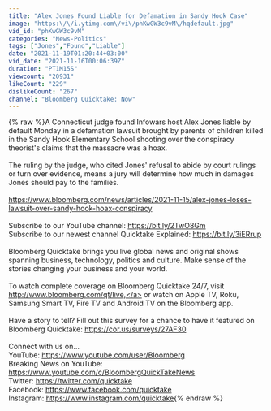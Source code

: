 ```yaml
---
title: "Alex Jones Found Liable for Defamation in Sandy Hook Case"
image: "https:\/\/i.ytimg.com\/vi\/phKwGW3c9vM\/hqdefault.jpg"
vid_id: "phKwGW3c9vM"
categories: "News-Politics"
tags: ["Jones","Found","Liable"]
date: "2021-11-19T01:20:44+03:00"
vid_date: "2021-11-16T00:06:39Z"
duration: "PT1M15S"
viewcount: "20931"
likeCount: "229"
dislikeCount: "267"
channel: "Bloomberg Quicktake: Now"
---
```

{% raw %}A Connecticut judge found Infowars host Alex Jones liable by default Monday in a defamation lawsuit brought by parents of children killed in the Sandy Hook Elementary School shooting over the conspiracy theorist's claims that the massacre was a hoax.<br /><br />The ruling by the judge, who cited Jones' refusal to abide by court rulings or turn over evidence, means a jury will determine how much in damages Jones should pay to the families.<br /><br /><a rel="nofollow" target="blank" href="https://www.bloomberg.com/news/articles/2021-11-15/alex-jones-loses-lawsuit-over-sandy-hook-hoax-conspiracy">https://www.bloomberg.com/news/articles/2021-11-15/alex-jones-loses-lawsuit-over-sandy-hook-hoax-conspiracy</a><br /><br />Subscribe to our YouTube channel: <a rel="nofollow" target="blank" href="https://bit.ly/2TwO8Gm">https://bit.ly/2TwO8Gm</a><br />Subscribe to our newest channel Quicktake Explained: <a rel="nofollow" target="blank" href="https://bit.ly/3iERrup">https://bit.ly/3iERrup</a><br /><br />Bloomberg Quicktake brings you live global news and original shows spanning business, technology, politics and culture. Make sense of the stories changing your business and your world.<br /><br />To watch complete coverage on Bloomberg Quicktake 24/7, visit <a rel="nofollow" target="blank" href="http://www.bloomberg.com/qt/live,">http://www.bloomberg.com/qt/live,</a> or watch on Apple TV, Roku, Samsung Smart TV, Fire TV and Android TV on the Bloomberg app.<br /><br />Have a story to tell? Fill out this survey for a chance to have it featured on Bloomberg Quicktake: <a rel="nofollow" target="blank" href="https://cor.us/surveys/27AF30">https://cor.us/surveys/27AF30</a><br /><br />Connect with us on…<br />YouTube: <a rel="nofollow" target="blank" href="https://www.youtube.com/user/Bloomberg">https://www.youtube.com/user/Bloomberg</a><br />Breaking News on YouTube: <a rel="nofollow" target="blank" href="https://www.youtube.com/c/BloombergQuickTakeNews">https://www.youtube.com/c/BloombergQuickTakeNews</a><br />Twitter: <a rel="nofollow" target="blank" href="https://twitter.com/quicktake">https://twitter.com/quicktake</a><br />Facebook: <a rel="nofollow" target="blank" href="https://www.facebook.com/quicktake">https://www.facebook.com/quicktake</a><br />Instagram: <a rel="nofollow" target="blank" href="https://www.instagram.com/quicktake">https://www.instagram.com/quicktake</a>{% endraw %}
